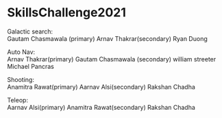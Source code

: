 # SkillsChallenge2021

Galactic search:  
Gautam Chasmawala (primary)
Arnav Thakrar(secondary)
Ryan Duong

Auto Nav:   
Arnav Thakrar(primary)
Gautam Chasmawala (secondary)
william streeter
Michael Pancras

Shooting:   
Anamitra Rawat(primary)
Aarnav Alsi(secondary)
Rakshan Chadha

Teleop:    
Aarnav Alsi(primary)
Anamitra Rawat(secondary)
Rakshan Chadha
